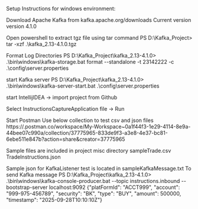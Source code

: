 Setup Instructions for windows environment:

Download Apache Kafka from kafka.apache.org/downloads
Current version version 4.1.0

Open powershell to extract tgz file using tar command
PS D:\Kafka_Project> tar -xzf .\kafka_2.13-4.1.0.tgz

Format Log Directories
PS D:\Kafka_Project\kafka_2.13-4.1.0> .\bin\windows\kafka-storage.bat format --standalone -t 23142222 -c .\config\server.properties

start Kafka server
PS D:\Kafka_Project\kafka_2.13-4.1.0> .\bin\windows\kafka-server-start.bat .\config\server.properties

start IntellijIDEA -> import project from Github

Select InstructionsCaptureApplication file -> Run

Start Postman
Use below collection to test csv and json files
https://.postman.co/workspace/My-Workspace~0a1f44f3-1e29-4114-8e9a-44bee07c990a/collection/37775965-833de9f3-a3e8-4e37-bc81-6ebe511e847b?action=share&creator=37775965

Sample files are included in project misc directory
sampleTrade.csv
TradeInstructions.json

Sample json for KafkaListener test is located in
sampleKafkaMessage.txt
To send Kafka message
PS D:\Kafka_Project\kafka_2.13-4.1.0> .\bin\windows\kafka-console-producer.bat --topic instructions.inbound --bootstrap-server localhost:9092
{"platFormId": "ACCT999", "account": "999-975-456789", "security": "BK", "type": "BUY", "amount": 500000, "timestamp": "2025-09-28T10:10:10Z"}





